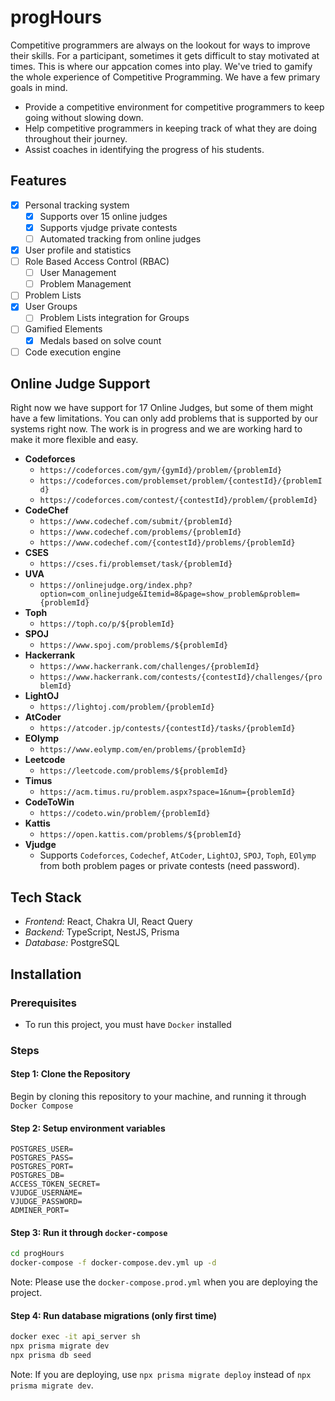 # progHours

Competitive programmers are always on the lookout for ways to improve their skills. For a participant, sometimes it gets difficult to stay motivated at times. This is where our appcation comes into play. We've tried to gamify the whole experience of Competitive Programming. We have a few primary goals in mind.

- Provide a competitive environment for competitive programmers to keep going without slowing down.
- Help competitive programmers in keeping track of what they are doing throughout their journey.
- Assist coaches in identifying the progress of his students.

## Features

- [x] Personal tracking system
  - [x] Supports over 15 online judges
  - [x] Supports vjudge private contests
  - [ ] Automated tracking from online judges
- [x] User profile and statistics
- [ ] Role Based Access Control (RBAC)
  - [ ] User Management
  - [ ] Problem Management
- [ ] Problem Lists
- [x] User Groups
  - [ ] Problem Lists integration for Groups
- [ ] Gamified Elements
  - [x] Medals based on solve count
- [ ] Code execution engine

## Online Judge Support

Right now we have support for 17 Online Judges, but some of them might have a few limitations. You can only add problems that is supported by our systems right now. The work is in progress and we are working hard to make it more flexible and easy.

- **Codeforces**
  - `https://codeforces.com/gym/{gymId}/problem/{problemId}`
  - `https://codeforces.com/problemset/problem/{contestId}/{problemId}`
  - `https://codeforces.com/contest/{contestId}/problem/{problemId}`
- **CodeChef**
  - `https://www.codechef.com/submit/{problemId}`
  - `https://www.codechef.com/problems/{problemId}`
  - `https://www.codechef.com/{contestId}/problems/{problemId}`
- **CSES**
  - `https://cses.fi/problemset/task/{problemId}`
- **UVA**
  - `https://onlinejudge.org/index.php?option=com_onlinejudge&Itemid=8&page=show_problem&problem={problemId}`
- **Toph**
  - `https://toph.co/p/${problemId}`
- **SPOJ**
  - `https://www.spoj.com/problems/${problemId}`
- **Hackerrank**
  - `https://www.hackerrank.com/challenges/{problemId}`
  - `https://www.hackerrank.com/contests/{contestId}/challenges/{problemId}`
- **LightOJ**
  - `https://lightoj.com/problem/{problemId}`
- **AtCoder**
  - `https://atcoder.jp/contests/{contestId}/tasks/{problemId}`
- **EOlymp**
  - `https://www.eolymp.com/en/problems/{problemId}`
- **Leetcode**
  - `https://leetcode.com/problems/${problemId}`
- **Timus**
  - `https://acm.timus.ru/problem.aspx?space=1&num={problemId}`
- **CodeToWin**
  - `https://codeto.win/problem/{problemId}`
- **Kattis**
  - `https://open.kattis.com/problems/${problemId}`
- **Vjudge**
  - Supports `Codeforces`, `Codechef`, `AtCoder`, `LightOJ`, `SPOJ`, `Toph`, `EOlymp` from both problem pages or private contests (need password).

## Tech Stack

- _Frontend:_ React, Chakra UI, React Query
- _Backend:_ TypeScript, NestJS, Prisma
- _Database:_ PostgreSQL

## Installation

### Prerequisites

- To run this project, you must have `Docker` installed

### Steps

#### Step 1: Clone the Repository

Begin by cloning this repository to your machine, and running it through `Docker Compose`

#### Step 2: Setup environment variables

```
POSTGRES_USER=
POSTGRES_PASS=
POSTGRES_PORT=
POSTGRES_DB=
ACCESS_TOKEN_SECRET=
VJUDGE_USERNAME=
VJUDGE_PASSWORD=
ADMINER_PORT=
```

#### Step 3: Run it through `docker-compose`

```bash
cd progHours
docker-compose -f docker-compose.dev.yml up -d
```

Note: Please use the `docker-compose.prod.yml` when you are deploying the project.

#### Step 4: Run database migrations (only first time)

```bash
docker exec -it api_server sh
npx prisma migrate dev
npx prisma db seed
```

Note: If you are deploying, use `npx prisma migrate deploy` instead of `npx prisma migrate dev`.
